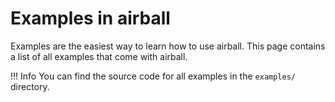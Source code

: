 # Examples in airball
Examples are the easiest way to learn how to use airball.
This page contains a list of all examples that come with airball.

!!! Info
    You can find the source code for all examples in the `examples/` directory. 
